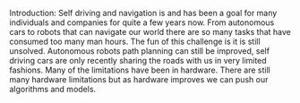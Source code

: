 Introduction:
	Self driving and navigation is and has been a goal for many individuals and companies for quite a few years now. From autonomous cars to robots that can navigate our world there are so many tasks that have consumed too many man hours. The fun of this challenge is it is still unsolved. Autonomous robots path planning can still be improved, self driving cars are only recently sharing the roads with us in very limited fashions. Many of the limitations have been in hardware. There are still many hardware limitations but as hardware improves we can push our algorithms and models.

